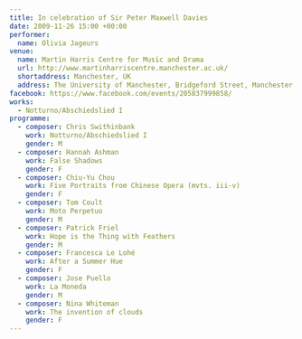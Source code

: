 ```yaml
---
title: In celebration of Sir Peter Maxwell Davies
date: 2009-11-26 15:00 +00:00
performer:
  name: Olivia Jageurs
venue:
  name: Martin Harris Centre for Music and Drama
  url: http://www.martinharriscentre.manchester.ac.uk/
  shortaddress: Manchester, UK
  address: The University of Manchester, Bridgeford Street, Manchester M13 9PL, United Kingdom
facebook: https://www.facebook.com/events/205837999858/
works:
  - Notturno/Abschiedslied I
programme:
  - composer: Chris Swithinbank
    work: Notturno/Abschiedslied I
    gender: M
  - composer: Hannah Ashman
    work: False Shadows
    gender: F
  - composer: Chiu-Yu Chou
    work: Five Portraits from Chinese Opera (mvts. iii-v)
    gender: F
  - composer: Tom Coult
    work: Moto Perpetuo
    gender: M
  - composer: Patrick Friel
    work: Hope is the Thing with Feathers
    gender: M
  - composer: Francesca Le Lohé
    work: After a Summer Hue
    gender: F
  - composer: Jose Puello
    work: La Moneda
    gender: M
  - composer: Nina Whiteman
    work: The invention of clouds
    gender: F
---
```


